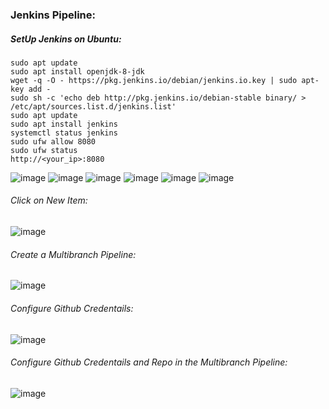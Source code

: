 ### Jenkins Pipeline:

##### SetUp Jenkins on Ubuntu:
```
sudo apt update
sudo apt install openjdk-8-jdk
wget -q -O - https://pkg.jenkins.io/debian/jenkins.io.key | sudo apt-key add -
sudo sh -c 'echo deb http://pkg.jenkins.io/debian-stable binary/ > /etc/apt/sources.list.d/jenkins.list'
sudo apt update
sudo apt install jenkins
systemctl status jenkins
sudo ufw allow 8080
sudo ufw status
http://<your_ip>:8080
```
![image](https://user-images.githubusercontent.com/45539698/78454822-1c5ae380-76b8-11ea-9546-9f260b3c9db5.png)
![image](https://user-images.githubusercontent.com/45539698/78454948-0d286580-76b9-11ea-9d2d-f2619e47eebf.png)
![image](https://user-images.githubusercontent.com/45539698/78455099-f59dac80-76b9-11ea-8b92-2322167cb1cd.png)
![image](https://user-images.githubusercontent.com/45539698/78455259-da7f6c80-76ba-11ea-8dd2-16c501facfaa.png)
![image](https://user-images.githubusercontent.com/45539698/78455275-f3881d80-76ba-11ea-8556-8ed1e305c4f2.png)
![image](https://user-images.githubusercontent.com/45539698/78455311-334f0500-76bb-11ea-8061-17bebf22de1a.png)
###### Click on New Item:
![image](https://user-images.githubusercontent.com/45539698/78455387-bb350f00-76bb-11ea-96f6-656eb9c2bbec.png)
###### Create a Multibranch Pipeline:
![image](https://user-images.githubusercontent.com/45539698/78455496-5fb75100-76bc-11ea-8642-a01b1e9a3f1d.png)
###### Configure Github Credentails:
![image](https://user-images.githubusercontent.com/45539698/78455512-78c00200-76bc-11ea-9ce3-a62660393241.png)
###### Configure Github Credentails and Repo in the Multibranch Pipeline:
![image](https://user-images.githubusercontent.com/45539698/78455682-701bfb80-76bd-11ea-93bf-6ab3b65cda8a.png)
